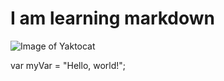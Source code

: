# I am learning markdown

![Image of Yaktocat](https://octodex.github.com/images/yaktocat.png)

var myVar = "Hello, world!";


